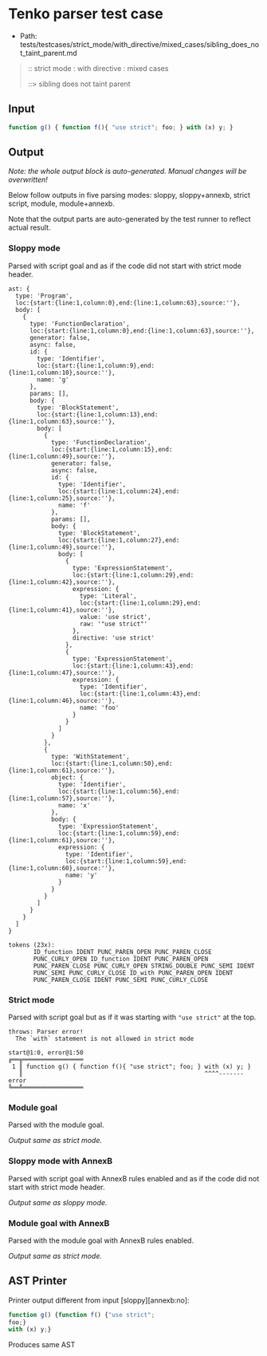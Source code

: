 # Tenko parser test case

- Path: tests/testcases/strict_mode/with_directive/mixed_cases/sibling_does_not_taint_parent.md

> :: strict mode : with directive : mixed cases
>
> ::> sibling does not taint parent

## Input

`````js
function g() { function f(){ "use strict"; foo; } with (x) y; }
`````

## Output

_Note: the whole output block is auto-generated. Manual changes will be overwritten!_

Below follow outputs in five parsing modes: sloppy, sloppy+annexb, strict script, module, module+annexb.

Note that the output parts are auto-generated by the test runner to reflect actual result.

### Sloppy mode

Parsed with script goal and as if the code did not start with strict mode header.

`````
ast: {
  type: 'Program',
  loc:{start:{line:1,column:0},end:{line:1,column:63},source:''},
  body: [
    {
      type: 'FunctionDeclaration',
      loc:{start:{line:1,column:0},end:{line:1,column:63},source:''},
      generator: false,
      async: false,
      id: {
        type: 'Identifier',
        loc:{start:{line:1,column:9},end:{line:1,column:10},source:''},
        name: 'g'
      },
      params: [],
      body: {
        type: 'BlockStatement',
        loc:{start:{line:1,column:13},end:{line:1,column:63},source:''},
        body: [
          {
            type: 'FunctionDeclaration',
            loc:{start:{line:1,column:15},end:{line:1,column:49},source:''},
            generator: false,
            async: false,
            id: {
              type: 'Identifier',
              loc:{start:{line:1,column:24},end:{line:1,column:25},source:''},
              name: 'f'
            },
            params: [],
            body: {
              type: 'BlockStatement',
              loc:{start:{line:1,column:27},end:{line:1,column:49},source:''},
              body: [
                {
                  type: 'ExpressionStatement',
                  loc:{start:{line:1,column:29},end:{line:1,column:42},source:''},
                  expression: {
                    type: 'Literal',
                    loc:{start:{line:1,column:29},end:{line:1,column:41},source:''},
                    value: 'use strict',
                    raw: '"use strict"'
                  },
                  directive: 'use strict'
                },
                {
                  type: 'ExpressionStatement',
                  loc:{start:{line:1,column:43},end:{line:1,column:47},source:''},
                  expression: {
                    type: 'Identifier',
                    loc:{start:{line:1,column:43},end:{line:1,column:46},source:''},
                    name: 'foo'
                  }
                }
              ]
            }
          },
          {
            type: 'WithStatement',
            loc:{start:{line:1,column:50},end:{line:1,column:61},source:''},
            object: {
              type: 'Identifier',
              loc:{start:{line:1,column:56},end:{line:1,column:57},source:''},
              name: 'x'
            },
            body: {
              type: 'ExpressionStatement',
              loc:{start:{line:1,column:59},end:{line:1,column:61},source:''},
              expression: {
                type: 'Identifier',
                loc:{start:{line:1,column:59},end:{line:1,column:60},source:''},
                name: 'y'
              }
            }
          }
        ]
      }
    }
  ]
}

tokens (23x):
       ID_function IDENT PUNC_PAREN_OPEN PUNC_PAREN_CLOSE
       PUNC_CURLY_OPEN ID_function IDENT PUNC_PAREN_OPEN
       PUNC_PAREN_CLOSE PUNC_CURLY_OPEN STRING_DOUBLE PUNC_SEMI IDENT
       PUNC_SEMI PUNC_CURLY_CLOSE ID_with PUNC_PAREN_OPEN IDENT
       PUNC_PAREN_CLOSE IDENT PUNC_SEMI PUNC_CURLY_CLOSE
`````

### Strict mode

Parsed with script goal but as if it was starting with `"use strict"` at the top.

`````
throws: Parser error!
  The `with` statement is not allowed in strict mode

start@1:0, error@1:50
╔══╦═════════════════
 1 ║ function g() { function f(){ "use strict"; foo; } with (x) y; }
   ║                                                   ^^^^------- error
╚══╩═════════════════

`````

### Module goal

Parsed with the module goal.

_Output same as strict mode._

### Sloppy mode with AnnexB

Parsed with script goal with AnnexB rules enabled and as if the code did not start with strict mode header.

_Output same as sloppy mode._

### Module goal with AnnexB

Parsed with the module goal with AnnexB rules enabled.

_Output same as strict mode._

## AST Printer

Printer output different from input [sloppy][annexb:no]:

````js
function g() {function f() {"use strict";
foo;}
with (x) y;}
````

Produces same AST
